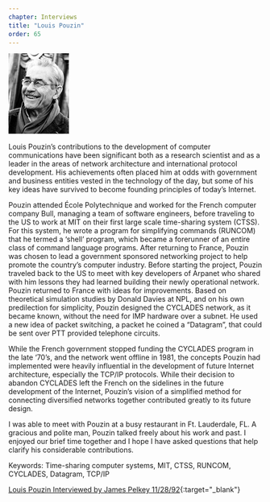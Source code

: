 ```yaml
---
chapter: Interviews
title: "Louis Pouzin"
order: 65
---
```


![Louis Pouzin](/assets/img/louis-pouzin-l.jpg)

Louis Pouzin’s contributions to the development of computer communications have been significant both as a research scientist and as a leader in the areas of network architecture and international protocol development. His achievements often placed him at odds with government and business entities vested in the technology of the day, but some of his key ideas have survived to become founding principles of today’s Internet.

Pouzin attended École Polytechnique and worked for the French computer company Bull, managing a team of software engineers, before traveling to the US to work at MIT on their first large scale time-sharing system (CTSS). For this system, he wrote a program for simplifying commands (RUNCOM) that he termed a ‘shell’ program, which became a forerunner of an entire class of command language programs. After returning to France, Pouzin was chosen to lead a government sponsored networking project to help promote the country’s computer industry. Before starting the project, Pouzin traveled back to the US to meet with key developers of Arpanet who shared with him lessons they had learned building their newly operational network. Pouzin returned to France with ideas for improvements. Based on theoretical simulation studies by Donald Davies at NPL, and on his own predilection for simplicity, Pouzin designed the CYCLADES network, as it became known, without the need for IMP hardware over a subnet. He used a new idea of packet switching, a packet he coined a “Datagram”, that could be sent over PTT provided telephone circuits.

While the French government stopped funding the CYCLADES program in the late ‘70’s, and the network went offline in 1981, the concepts Pouzin had implemented were heavily influential in the development of future Internet architecture, especially the TCP/IP protocols. While their decision to abandon CYCLADES left the French on the sidelines in the future development of the Internet, Pouzin’s vision of a simplified method for connecting diversified networks together contributed greatly to its future design.

I was able to meet with Pouzin at a busy restaurant in Ft. Lauderdale, FL. A gracious and polite man, Pouzin talked freely about his work and past. I enjoyed our brief time together and I hope I have asked questions that help clarify his considerable contributions.

Keywords: Time-sharing computer systems, MIT, CTSS, RUNCOM, CYCLADES, Datagram, TCP/IP

[Louis Pouzin Interviewed by James Pelkey 11/28/92](https://archive.computerhistory.org/resources/access/text/2017/12/102740273-05-01-acc.pdf){:target="_blank"}
